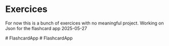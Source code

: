 # Exercices
For now this is a bunch of exercices with no meaningful project. 
Working on Json for the flashcard app 2025-05-27

#   F l a s h c a r d A p p  
 #   F l a s h c a r d A p p  
 